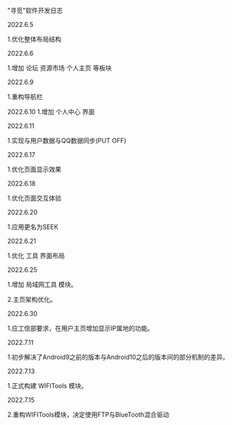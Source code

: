 "寻觅"软件开发日志

2022.6.5 

1.优化整体布局结构



2022.6.6

1.增加 论坛 资源市场  个人主页 等板块



2022.6.9

1.重构导航栏



2022.6.10
1.增加 个人中心 界面



2022.6.11

1.实现与用户数据与QQ数据同步(PUT OFF)



2022.6.17

1.优化页面显示效果



2022.6.18

1.优化页面交互体验



2022.6.20

1.应用更名为SEEK



2022.6.21

1.优化 工具 界面布局



2022.6.25

1.增加 局域网工具 模块。

2.主页架构优化。



2022.6.30

1.应工信部要求，在用户主页增加显示IP属地的功能。



2022.7.11

1.初步解决了Android9之前的版本与Android10之后的版本间的部分机制的差异。



2022.7.13

1.正式构建 WIFITools 模块。



2022.7.15

2.重构WIFITools模块，决定使用FTP与BlueTooth混合驱动
